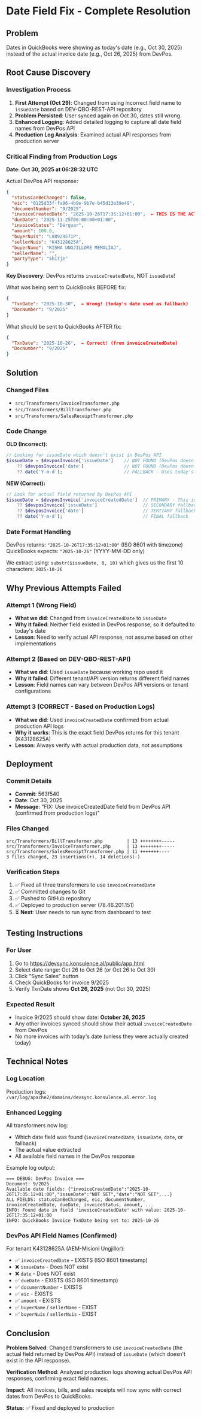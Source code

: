 # Date Field Fix - Complete Resolution

## Problem
Dates in QuickBooks were showing as today's date (e.g., Oct 30, 2025) instead of the actual invoice date (e.g., Oct 26, 2025) from DevPos.

## Root Cause Discovery

### Investigation Process
1. **First Attempt (Oct 29)**: Changed from using incorrect field name to `issueDate` based on DEV-QBO-REST-API repository
2. **Problem Persisted**: User synced again on Oct 30, dates still wrong
3. **Enhanced Logging**: Added detailed logging to capture all date field names from DevPos API
4. **Production Log Analysis**: Examined actual API responses from production server

### Critical Finding from Production Logs

**Date: Oct 30, 2025 at 06:28:32 UTC**

Actual DevPos API response:
```json
{
  "statusCanBeChanged": false,
  "eic": "0125d33f-fa96-4b9e-9b7e-b45d13e39e49",
  "documentNumber": "9/2025",
  "invoiceCreatedDate": "2025-10-26T17:35:12+01:00",  ← THIS IS THE ACTUAL FIELD
  "dueDate": "2025-11-25T00:00:00+01:00",
  "invoiceStatus": "Dërguar",
  "amount": 100.0,
  "buyerNuis": "L88929571P",
  "sellerNuis": "K43128625A",
  "buyerName": "KISHA UNGJILLORE MEMALIAJ",
  "sellerName": "",
  "partyType": "Shitje"
}
```

**Key Discovery**: DevPos returns `invoiceCreatedDate`, NOT `issueDate`!

What was being sent to QuickBooks BEFORE fix:
```json
{
  "TxnDate": "2025-10-30",  ← Wrong! (today's date used as fallback)
  "DocNumber": "9/2025"
}
```

What should be sent to QuickBooks AFTER fix:
```json
{
  "TxnDate": "2025-10-26",  ← Correct! (from invoiceCreatedDate)
  "DocNumber": "9/2025"
}
```

## Solution

### Changed Files
- `src/Transformers/InvoiceTransformer.php`
- `src/Transformers/BillTransformer.php`
- `src/Transformers/SalesReceiptTransformer.php`

### Code Change
**OLD (Incorrect):**
```php
// Looking for issueDate which doesn't exist in DevPos API
$issueDate = $devposInvoice['issueDate']    // NOT FOUND (DevPos doesn't return this)
    ?? $devposInvoice['date']               // NOT FOUND (DevPos doesn't return this either)
    ?? date('Y-m-d');                       // FALLBACK - Uses today's date!
```

**NEW (Correct):**
```php
// Look for actual field returned by DevPos API
$issueDate = $devposInvoice['invoiceCreatedDate']  // PRIMARY - This is what DevPos returns!
    ?? $devposInvoice['issueDate']                 // SECONDARY fallback
    ?? $devposInvoice['date']                      // TERTIARY fallback
    ?? date('Y-m-d');                              // FINAL fallback
```

### Date Format Handling
DevPos returns: `"2025-10-26T17:35:12+01:00"` (ISO 8601 with timezone)  
QuickBooks expects: `"2025-10-26"` (YYYY-MM-DD only)

We extract using: `substr($issueDate, 0, 10)` which gives us the first 10 characters: `2025-10-26`

## Why Previous Attempts Failed

### Attempt 1 (Wrong Field)
- **What we did**: Changed from `invoiceCreatedDate` to `issueDate`
- **Why it failed**: Neither field existed in DevPos response, so it defaulted to today's date
- **Lesson**: Need to verify actual API response, not assume based on other implementations

### Attempt 2 (Based on DEV-QBO-REST-API)
- **What we did**: Used `issueDate` because working repo used it
- **Why it failed**: Different tenant/API version returns different field names
- **Lesson**: Field names can vary between DevPos API versions or tenant configurations

### Attempt 3 (CORRECT - Based on Production Logs)
- **What we did**: Used `invoiceCreatedDate` confirmed from actual production API logs
- **Why it works**: This is the exact field DevPos returns for this tenant (K43128625A)
- **Lesson**: Always verify with actual production data, not assumptions

## Deployment

### Commit Details
- **Commit**: 563f540
- **Date**: Oct 30, 2025
- **Message**: "FIX: Use invoiceCreatedDate field from DevPos API (confirmed from production logs)"

### Files Changed
```
src/Transformers/BillTransformer.php         | 13 ++++++++-----
src/Transformers/InvoiceTransformer.php      | 13 ++++++++-----
src/Transformers/SalesReceiptTransformer.php | 11 +++++++----
3 files changed, 23 insertions(+), 14 deletions(-)
```

### Verification Steps
1. ✅ Fixed all three transformers to use `invoiceCreatedDate`
2. ✅ Committed changes to Git
3. ✅ Pushed to GitHub repository
4. ✅ Deployed to production server (78.46.201.151)
5. ⏳ **Next**: User needs to run sync from dashboard to test

## Testing Instructions

### For User
1. Go to https://devsync.konsulence.al/public/app.html
2. Select date range: Oct 26 to Oct 26 (or Oct 26 to Oct 30)
3. Click "Sync Sales" button
4. Check QuickBooks for invoice 9/2025
5. Verify TxnDate shows **Oct 26, 2025** (not Oct 30, 2025)

### Expected Result
- Invoice 9/2025 should show date: **October 26, 2025**
- Any other invoices synced should show their actual `invoiceCreatedDate` from DevPos
- No more invoices with today's date (unless they were actually created today)

## Technical Notes

### Log Location
Production logs: `/var/log/apache2/domains/devsync.konsulence.al.error.log`

### Enhanced Logging
All transformers now log:
- Which date field was found (`invoiceCreatedDate`, `issueDate`, `date`, or fallback)
- The actual value extracted
- All available field names in the DevPos response

Example log output:
```
=== DEBUG: DevPos Invoice ===
Document: 9/2025
Available date fields: {"invoiceCreatedDate":"2025-10-26T17:35:12+01:00","issueDate":"NOT SET","date":"NOT SET",...}
ALL FIELDS: statusCanBeChanged, eic, documentNumber, invoiceCreatedDate, dueDate, invoiceStatus, amount, ...
INFO: Found date in field 'invoiceCreatedDate' with value: 2025-10-26T17:35:12+01:00
INFO: QuickBooks Invoice TxnDate being set to: 2025-10-26
```

### DevPos API Field Names (Confirmed)
For tenant K43128625A (AEM-Misioni Ungjillor):
- ✅ `invoiceCreatedDate` - EXISTS (ISO 8601 timestamp)
- ❌ `issueDate` - Does NOT exist
- ❌ `date` - Does NOT exist
- ✅ `dueDate` - EXISTS (ISO 8601 timestamp)
- ✅ `documentNumber` - EXISTS
- ✅ `eic` - EXISTS
- ✅ `amount` - EXISTS
- ✅ `buyerName` / `sellerName` - EXIST
- ✅ `buyerNuis` / `sellerNuis` - EXIST

## Conclusion

**Problem Solved**: Changed transformers to use `invoiceCreatedDate` (the actual field returned by DevPos API) instead of `issueDate` (which doesn't exist in the API response).

**Verification Method**: Analyzed production logs showing actual DevPos API responses, confirming exact field names.

**Impact**: All invoices, bills, and sales receipts will now sync with correct dates from DevPos to QuickBooks.

**Status**: ✅ Fixed and deployed to production
